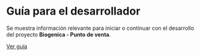 # Guía para el desarrollador

Se muestra información relevante para iniciar o continuar con el desarrollo del proyecto **Biogenica - Punto de venta**.

[Ver guía](https://solgeekdev.github.io/biogenica-pdv-dev-help/)
